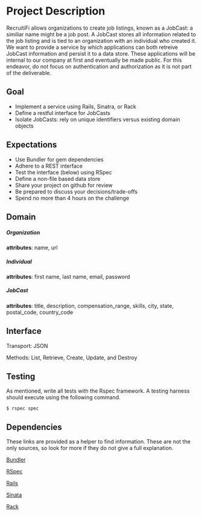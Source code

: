# Project Description

RecruitiFi allows organizations to create job listings, known as a JobCast: a similiar name might be a job post.  A JobCast stores all information related to the job listing and is tied to an organization with an individual who created it.  We want to provide a service by which applications can both retreive JobCast information and persist it to a data store.  These applications will be internal to our company at first and eventually  be made public.  For this endeavor, do not focus on authentication and authorization as it is not part of the deliverable.


## Goal

- Implement a service using Rails, Sinatra, or Rack
- Define a restful interface for JobCasts
- Isolate JobCasts: rely on unique identifiers versus existing domain objects


## Expectations

- Use Bundler for gem dependencies
- Adhere to a REST interface
- Test the interface (below) using RSpec
- Define a non-file based data store
- Share your project on github for review
- Be prepared to discuss your decisions/trade-offs
- Spend no more than 4 hours on the challenge


## Domain

##### Organization

**attributes**:
name, url

##### Individual

**attributes**:
first name, last name, email, password

##### JobCast

**attributes**:
title, description, compensation_range, skills, city, state, postal_code, country_code


## Interface

Transport: JSON

Methods: List, Retrieve, Create, Update, and Destroy


## Testing

As mentioned, write all tests with the Rspec framework. A testing harness should execute using the following command.

    $ rspec spec


## Dependencies

These links are provided as a helper to find information. These are not the
only sources, so look for more if they do not give a full explanation.

[Bundler](http://bundler.io/)

[RSpec](http://rspec.info/)

[Rails](http://rubyonrails.org/)

[Sinata](http://www.sinatrarb.com/)

[Rack](http://rack.github.io/)
